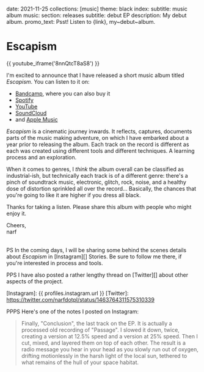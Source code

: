 date: 2021-11-25
collections: [music]
theme: black
index:
  subtitle: music album
music:
  section: releases
  subtitle: debut EP
description: My debut album.
promo_text: Psst! Listen to {link}, my~debut~album.

Escapism
========

{{ youtube_iframe('8nnQtcT8aS8') }}

I'm excited to announce that I have released a short music album titled *Escapism*. You can listen to it on:

- [Bandcamp](https://narfdotpl.bandcamp.com/album/escapism), where you can also buy it
- [Spotify](https://open.spotify.com/album/1O3Hl28AuRnaBhk6mOWLWK)
- [YouTube](https://www.youtube.com/watch?v=8nnQtcT8aS8)
- [SoundCloud](https://soundcloud.com/narfdotpl/sets/escapism)
- and [Apple Music](https://music.apple.com/pl/album/escapism-ep/1593483523)

*Escapism* is a cinematic journey inwards. It reflects, captures, documents parts of the music making adventure, on which I have embarked about a year prior to releasing the album. Each track on the record is different as each was created using different tools and different techniques. A learning process and an exploration.

When it comes to genres, I *think* the album overall can be classified as industrial-ish, but technically each track is of a different genre: there's a pinch of soundtrack music, electronic, glitch, rock, noise, and a healthy dose of distortion sprinkled all over the record... Basically, the chances that you're going to like it are higher if you dress all black.

Thanks for taking a listen. Please share this album with people who might enjoy it.

Cheers,<br/>narf

<br/>PS In the coming days, I will be sharing some behind the scenes details about *Escapism* in [Instagram][] Stories. Be sure to follow me there, if you're interested in process and tools.

PPS I have also posted a rather lengthy thread on [Twitter][] about other aspects of the project.

  [Instagram]: {{ profiles.instagram.url }}
  [Twitter]: https://twitter.com/narfdotpl/status/1463764311575310339


PPPS Here's one of the notes I posted on Instagram:

> Finally, "Conclusion", the last track on the EP. It is actually a processed old recording of "Passage". I slowed it down, twice, creating a version at 12.5% speed and a version at 25% speed. Then I cut, mixed, and layered them on top of each other. The result is a radio message you hear in your head as you slowly run out of oxygen, drifting motionlessly in the harsh light of the local sun, tethered to what remains of the hull of your space habitat.
